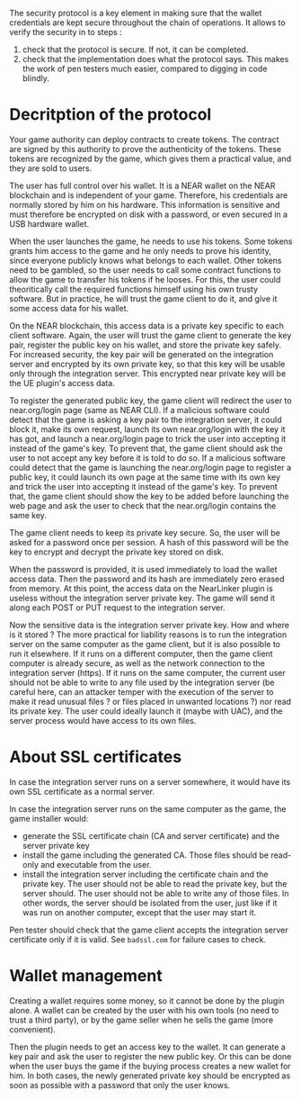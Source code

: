The security protocol is a key element in making sure that the wallet credentials are kept secure throughout the chain of operations. It allows to verify the security in to steps :
1. check that the protocol is secure. If not, it can be completed.
2. check that the implementation does what the protocol says. This makes the work of pen testers much easier, compared to digging in code blindly.

# Decritption of the protocol

Your game authority can deploy contracts to create tokens. The contract are signed by this authority to prove the authenticity of the tokens. These tokens are recognized by the game, which gives them a practical value, and they are sold to users.

The user has full control over his wallet. It is a NEAR wallet on the NEAR blockchain and is independent of your game. Therefore, his credentials are normally stored by him on his hardware. This information is sensitive and must therefore be encrypted on disk with a password, or even secured in a USB hardware wallet.

When the user launches the game, he needs to use his tokens. Some tokens grants him access to the game and he only needs to prove his identity, since everyone publicly knows what belongs to each wallet. Other tokens need to be gambled, so the user needs to call some contract functions to allow the game to transfer his tokens if he looses. For this, the user could theoritically call the required functions himself using his own trusty software. 
But in practice, he will trust the game client to do it, and give it some access data for his wallet. 

On the NEAR blockchain, this access data is a private key specific to each client software. Again, the user will trust the game client to generate the key pair, register the public key on his wallet, and store the private key safely.
For increased security, the key pair will be generated on the integration server and encrypted by its own private key, so that this key will be usable only through the integration server. This encrypted near private key will be the UE plugin's access data.

To register the generated public key, the game client will redirect the user to near.org/login page (same as NEAR CLI). 
If a malicious software could detect that the game is asking a key pair to the integration server, it could block it, make its own request, launch its own near.org/login with the key it has got, and launch a near.org/login page to trick the user into accepting it instead of the game's key. To prevent that, the game client should ask the user to not accept any key before it is told to do so.
If a malicious software could detect that the game is launching the near.org/login page to register a public key, it could launch its own page at the same time with its own key and trick the user into accepting it instead of the game's key. To prevent that, the game client should show the key to be added before launching the web page and ask the user to check that the near.org/login contains the same key.

The game client needs to keep its private key secure. So, the user will be asked for a password once per session. A hash of this password will be the key to encrypt and decrypt the private key stored on disk. 

When the password is provided, it is used immediately to load the wallet access data. Then the password and its hash are immediately zero erased from memory. At this point, the access data on the NearLinker plugin is useless without the integration server private key. The game will send it along each POST or PUT request to the integration server.

Now the sensitive data is the integration server private key. How and where is it stored ? The more practical for liability reasons is to run the integration server on the same computer as the game client, but it is also possible to run it elsewhere. If it runs on a different computer, then the game client computer is already secure, as well as the network connection to the integration server (https). If it runs on the same computer, the current user should not be able to write to any file used by the integration server (be careful here, can an attacker temper with the execution of the server to make it read unusual files ? or files placed in unwanted locations ?) nor read its private key. The user could ideally launch it (maybe with UAC), and the server process would have access to its own files. 

# About SSL certificates

In case the integration server runs on a server somewhere, it would have its own SSL certificate as a normal server.

In case the integration server runs on the same computer as the game, the game installer would:

- generate the SSL certificate chain (CA and server certificate) and the server private key
- install the game including the generated CA. Those files should be read-only and executable from the user. 
- install the integration server including the certificate chain and the private key. The user should not be able to read the private key, but the server should. The user should not be able to write any of those files. In other words, the server should be isolated from the user, just like if it was run on another computer, except that the user may start it.

Pen tester should check that the game client accepts the integration server certificate only if it is valid. See `badssl.com` for failure cases to check.

# Wallet management

Creating a wallet requires some money, so it cannot be done by the plugin alone. A wallet can be created by the user with his own tools (no need to trust a third party), or by the game seller when he sells the game (more convenient).

Then the plugin needs to get an access key to the wallet. It can generate a key pair and ask the user to register the new public key. Or this can be done when the user buys the game if the buying process creates a new wallet for him. In both cases, the newly generated private key should be encrypted as soon as possible with a password that only the user knows.

